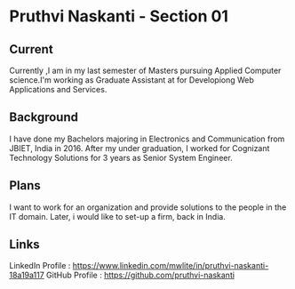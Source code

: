 # Pruthvi Naskanti - Section 01

## Current

Currently ,I am in my last semester of Masters pursuing Applied Computer science.I'm working as Graduate Assistant at for Developiong Web Applications and Services.

## Background

I have done my Bachelors majoring in Electronics and Communication from JBIET, India in 2016. After my under graduation, I worked for Cognizant Technology Solutions for 3 years as Senior System Engineer.

## Plans

I want to work for an organization and provide solutions to the people in the IT domain. Later, i would like to set-up a firm, back in India.

## Links

LinkedIn Profile : https://www.linkedin.com/mwlite/in/pruthvi-naskanti-18a19a117
GitHub Profile : https://github.com/pruthvi-naskanti


